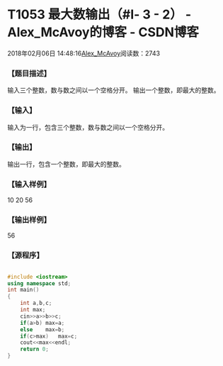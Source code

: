 # T1053 最大数输出（#Ⅰ- 3 - 2） - Alex_McAvoy的博客 - CSDN博客





2018年02月06日 14:48:16[Alex_McAvoy](https://me.csdn.net/u011815404)阅读数：2743








### 【题目描述】


输入三个整数，数与数之间以一个空格分开。 输出一个整数，即最大的整数。

### 【输入】




输入为一行，包含三个整数，数与数之间以一个空格分开。

### 【输出】




输出一行，包含一个整数，即最大的整数。

### 【输入样例】

10 20 56

### 【输出样例】

56

### 【源程序】


```cpp

```

```cpp
#include <iostream>
using namespace std;
int main()
{	
	int a,b,c;
	int max;
 	cin>>a>>b>>c;
 	if(a>b)	max=a;
 	else	max=b;
	if(c>max)	max=c;
	cout<<max<<endl;
  	return 0;
}
```




